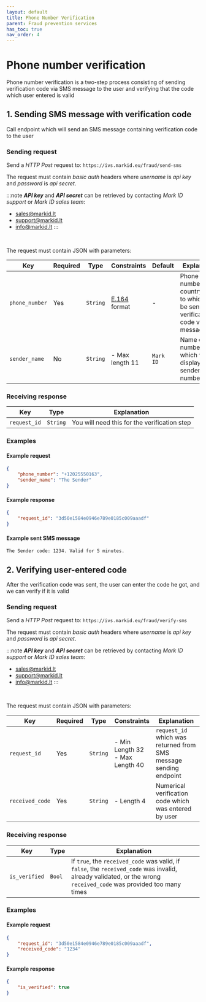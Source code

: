 ```yaml
---
layout: default
title: Phone Number Verification
parent: Fraud prevention services
has_toc: true
nav_order: 4
---
```


# Phone number verification

Phone number verification is a two-step process consisting of sending verification code via SMS message to the user and verifying that the code which user entered is valid

## 1. Sending SMS message with verification code

Call endpoint which will send an SMS message containing verification code to the user

### Sending request

Send a *HTTP Post* request to: `https://ivs.markid.eu/fraud/send-sms`

The request must contain *basic auth* headers where *username* is *api key* and *password* is *api secret*.

:::note
***API key*** and ***API secret*** can be retrieved by contacting *Mark ID support* or *Mark ID sales team*:
- sales@markid.lt
- support@markid.lt
- info@markid.lt
:::

<br/>

The request must contain JSON with parameters:

|Key           |Required|Type    |Constraints    |Default |Explanation|
|--------------|--------|--------|---------------|--------|-----------|
|`phone_number`|Yes     |`String`|[E.164](https://en.wikipedia.org/wiki/E.164) format|-|Phone number with country code, to which will be sent the verification code via SMS message|
|`sender_name` |No      |`String`|- Max length 11|`Mark ID`|Name or number which will be displayed as sender number/name|


### Receiving response

|Key         |Type    |Explanation                                 |
|------------|--------|--------------------------------------------|
|`request_id`|`String`|You will need this for the verification step|


### Examples

#### Example request

```json
{
    "phone_number": "+12025550163",
    "sender_name": "The Sender"
}
```

#### Example response

```json
{
    "request_id": "3d50e1584e0946e789e0185c009aaadf"
}
```

#### Example sent SMS message

```
The Sender code: 1234. Valid for 5 minutes. 
```


## 2. Verifying user-entered code

After the verification code was sent, the user can enter the code he got, and we can verify if it is valid

### Sending request

Send a *HTTP Post* request to: `https://ivs.markid.eu/fraud/verify-sms`

The request must contain *basic auth* headers where *username* is *api key* and *password* is *api secret*.

:::note
***API key*** and ***API secret*** can be retrieved by contacting *Mark ID support* or *Mark ID sales team*:
- sales@markid.lt
- support@markid.lt
- info@markid.lt
:::

<br/>

The request must contain JSON with parameters:

|Key            |Required|Type    |Constraints|Explanation|
|---------------|--------|--------|-----------|-----------|
|`request_id`   |Yes     |`String`|- Min Length 32<br/>- Max Length 40|`request_id` which was returned from SMS message sending endpoint|
|`received_code`|Yes     |`String`|- Length 4 |Numerical verification code which was entered by user|


### Receiving response

|Key          |Type  |Explanation|
|-------------|------|-----------|
|`is_verified`|`Bool`|If `true`, the `received_code` was valid, if `false`, the `received_code` was invalid, already validated, or the wrong `received_code` was provided too many times|


### Examples

#### Example request

```json
{
    "request_id": "3d50e1584e0946e789e0185c009aaadf",
    "received_code": "1234"
}
```

#### Example response

```json
{
    "is_verified": true
}
```
